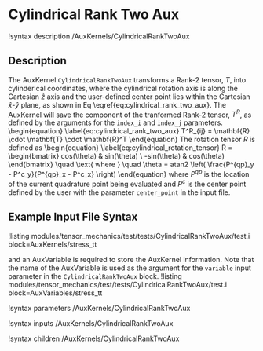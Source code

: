 # Cylindrical Rank Two Aux

!syntax description /AuxKernels/CylindricalRankTwoAux

## Description

The AuxKernel `CylindricalRankTwoAux` transforms a Rank-2 tensor, $T$, into cylinderical coordinates, where the cylindrical rotation axis is along the Cartesian $\hat{z}$ axis and the user-defined center point lies within the Cartesian $\hat{x}$-$\hat{y}$ plane, as shown in Eq \eqref{eq:cylindrical_rank_two_aux}.
The AuxKernel will save the component of the tranformed Rank-2 tensor, $T^R$, as defined by the arguments for the `index_i` and `index_j` parameters.
\begin{equation}
\label{eq:cylindrical_rank_two_aux}
T^R_{ij} = \mathbf{R} \cdot \mathbf{T} \cdot \mathbf{R}^T
\end{equation}
The rotation tensor $R$ is defined as
\begin{equation}
\label{eq:cylindrical_rotation_tensor}
  R = \begin{bmatrix}
      cos(\theta) & sin(\theta) \\
      -sin(\theta) & cos(\theta)
      \end{bmatrix}
      \quad \text{ where } \quad \theta = atan2 \left( \frac{P^{qp}_y - P^c_y}{P^{qp}_x - P^c_x} \right)
\end{equation}
where $P^{qp}$ is the location of the current quadrature point being evaluated and $P^c$ is the center point defined by the user with the parameter `center_point` in the input file.

## Example Input File Syntax

!listing modules/tensor_mechanics/test/tests/CylindricalRankTwoAux/test.i block=AuxKernels/stress_tt

and an AuxVariable is required to store the AuxKernel information. Note that the name of the AuxVariable is used as the argument for the `variable` input parameter in the `CylindricalRankTwoAux` block.
!listing modules/tensor_mechanics/test/tests/CylindricalRankTwoAux/test.i block=AuxVariables/stress_tt

!syntax parameters /AuxKernels/CylindricalRankTwoAux

!syntax inputs /AuxKernels/CylindricalRankTwoAux

!syntax children /AuxKernels/CylindricalRankTwoAux
